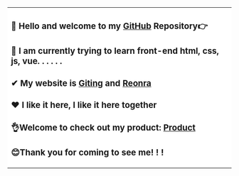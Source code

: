 <link rel="stylesheet" type="text/css" heef="css/index.css">  
<font face="Alibaba_PuHuiTi_2.0_55_Regular_85_Bold">
<table><tr><td bgcolor=#ffffff>  

### 👋 Hello and welcome to my  [GitHub](https://github.com/reonra?tab=repositories) Repository👉
 
### 🔭 I am currently trying to learn front-end html, css, js, vue. . . . . .  

### ✔ My website is [Giting](https://www.giting.net) and [Reonra](https://www.reonra.com)  

### ❤ I like it here, I like it here together  

### 👌Welcome to check out my product: [Product](https://cp.giting.net/)  

### 😊Thank you for coming to see me! ! !  
<center>
</td></tr><table>
</font>


